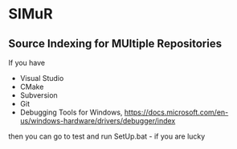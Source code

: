 # SIMuR
## Source Indexing for MUltiple Repositories

If you have
- Visual Studio
- CMake
- Subversion
- Git
- Debugging Tools for Windows, https://docs.microsoft.com/en-us/windows-hardware/drivers/debugger/index

then you can go to test and run SetUp.bat - if you are lucky
